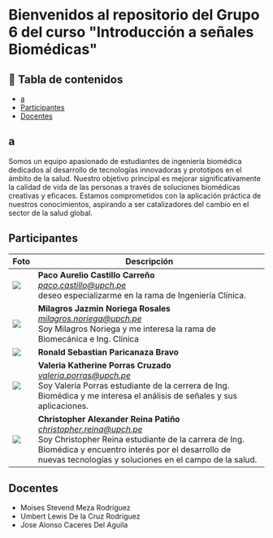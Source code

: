 # Bienvenidos al repositorio del Grupo 6 del curso "Introducción a señales Biomédicas"

## 📑 Tabla de contenidos
- [a](#a)
- [Participantes](#participantes)
- [Docentes](#docentes)

## a
Somos un equipo apasionado de estudiantes de ingeniería biomédica dedicados al desarrollo de tecnologías innovadoras y prototipos en el ámbito de la salud. Nuestro objetivo principal es mejorar significativamente la calidad de vida de las personas a través de soluciones biomédicas creativas y eficaces. Estamos comprometidos con la aplicación práctica de nuestros conocimientos, aspirando a ser catalizadores del cambio en el sector de la salud global.

## Participantes

| Foto | Descripción | 
|---------|--------|
| <image src="/otros/WhatsApp Image 2025-03-26 at 12.32.45.jpeg" > | **Paco Aurelio Castillo Carreño** <br> *paco.castillo@upch.pe* <br> deseo especializarme en la rama de Ingeniería Clínica.    | 
|   <image src="/otros/Milagros_Noriega.jpg"> | **Milagros Jazmin Noriega Rosales** <br> *milagros.noriega@upch.pe* <br> Soy Milagros Noriega y me interesa la rama de Biomecánica e Ing. Clínica  | 
| <image src="/otros/TTulio.png" >   | **Ronald Sebastian Paricanaza Bravo** <br> | 
| <image src="/otros/WhatsApp Image 2025-03-26 at 12.30.10 PM (1).jpeg" > | **Valeria Katherine Porras Cruzado** *valeria.porras@upch.pe* <br> Soy Valeria Porras estudiante de la cerrera de Ing. Biomédica y me interesa el análisis de señales y sus aplicaciones. |
| <image src="/otros/WhatsApp Image 2025-03-26 at 12.37.51 PM.jpeg" > | **Christopher Alexander Reina Patiño** <br> *christopher.reina@upch.pe* <br> Soy Christopher Reina estudiante de la carrera de Ing. Biomédica y encuentro interés por el desarrollo de nuevas tecnologías y soluciones en el campo de la salud. |


##  Docentes

- Moises Stevend Meza Rodriguez
- Umbert Lewis De la Cruz Rodriguez
- Jose Alonso Caceres Del Aguila

